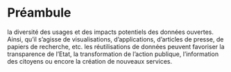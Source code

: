 # Préambule

la diversité des usages et des impacts potentiels des données ouvertes. Ainsi, qu’il s’agisse de visualisations, d’applications, d’articles de presse, de papiers de recherche, etc. les réutilisations de données peuvent favoriser la transparence de l’Etat, la transformation de l’action publique, l’information des citoyens ou encore la création de nouveaux services.
